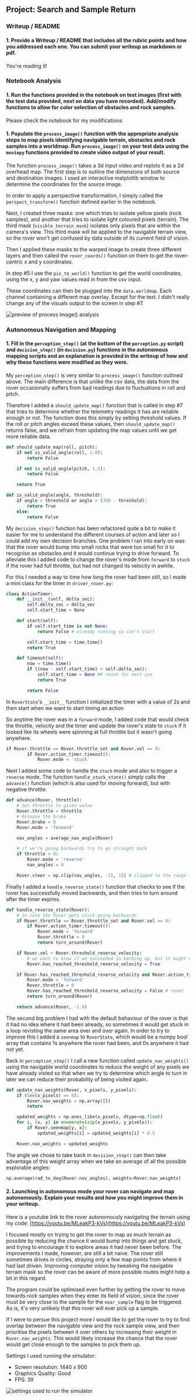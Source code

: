 ## Project: Search and Sample Return

[//]: # (Image References)

[image1]: ./misc/test_mapping_output_preview.png
[image2]: ./misc/graphics_quality.png

### Writeup / README

#### 1. Provide a Writeup / README that includes all the rubric points and how you addressed each one.  You can submit your writeup as markdown or pdf.

You're reading it!

### Notebook Analysis
#### 1. Run the functions provided in the notebook on test images (first with the test data provided, next on data you have recorded). Add/modify functions to allow for color selection of obstacles and rock samples.

Please check the notebook for my modifications

#### 1. Populate the `process_image()` function with the appropriate analysis steps to map pixels identifying navigable terrain, obstacles and rock samples into a worldmap.  Run `process_image()` on your test data using the `moviepy` functions provided to create video output of your result.

The function `process_image()` takes a 3d input video and replots it as a 2d overhead map.
The first step is to outline the dimensions of both source and destination images. I used an interactive matplotlib window to determine the coordinates for the source image.

In order to apply a perspective transformation, I simply called the `perspect_transform()` function defined earlier in the notebook.

Next, I created three masks: one which tries to isolate yellow pixels (rock samples), and another that tries to isolate light coloured pixels (terrain).
The third mask (`visible_terrain_mask`) isolates only pixels that are within the camera's view. This third mask will be applied to the navigable terrain view, so the rover won't get confused by data outside of its current field of vision.

Then I applied these masks to the warped image to create three different layers and then called the `rover_coords()` function on them to get the rover-centric x and y coordinates.

In step #5 I use the `pix_to_world()` function to get the world coordinates, using the x, y and yaw values read in from the csv input.

These coordinates can then be plugged into the `data.worldmap`. Each channel containing a different map overlay.
Except for the text. I didn't really change any of the visuals output to the screen in step #7.

![preview of process image() analysis][image1]

### Autonomous Navigation and Mapping

#### 1. Fill in the `perception_step()` (at the bottom of the `perception.py` script) and `decision_step()` (in `decision.py`) functions in the autonomous mapping scripts and an explanation is provided in the writeup of how and why these functions were modified as they were.

My `perception_step()` is very similar to `process_image()` function outlined above. The main difference is that unlike the csv data, the data from the rover occasionally suffers from bad readings due to fluctuations in roll and pitch.

Therefore I added a `should_update_map()` function that is called in step #7 that tries to determine whether the telemetry readings it has are reliable enough or not. The function does this simply by setting threshold values. If the roll or pitch angles exceed these values, then `should_update_map()` returns false, and we refrain from updating the map values until we get more reliable data.

```python
def should_update_map(roll, pitch):
    if not is_valid_angle(roll, 1.0):
        return False

    if not is_valid_angle(pitch, 1.5):
        return False

    return True

def is_valid_angle(angle, threshold):
    if angle < threshold or angle > (360 - threshold):
        return True
    else:
        return False
```

My `decision_step()` function has been refactored quite a bit to make it easier for me to understand the different courses of action and later so I could add my own decision branches.
One problem I ran into early on was that the rover would bump into small rocks that were too small for it to recognise as obstacles and it would continue trying to drive forward. To alleviate this I added code to change the rover's mode from `forward` to `stuck` if the rover had full throttle, but had not changed its velocity in awhile.

For this I needed a way to time how long the rover had been still, so I made a mini class for the timer in `driver_rover.py`:

```python
class ActionTimer:
    def __init__(self, delta_sec):
        self.delta_sec = delta_sec
        self.start_time = None

    def start(self):
        if self.start_time is not None:
            return False # already running so can't start

        self.start_time = time.time()
        return True

    def timeout(self):
        now = time.time()
        if ((now - self.start_time) > self.delta_sec):
            self.start_time = None ## reset for next use
            return True

        return False
```

In `RoverState`'s `__init__` function I initialized the timer with a value of 2s and then start when we want to start timing an action 

So anytime the rover was in a `forward` mode, I added code that would check the throttle, velocity and the timer and update the rover's state to `stuck` if it looked like its wheels were spinning at full throttle but it wasn't going anywhere.

```python
if Rover.throttle == Rover.throttle_set and Rover.vel == 0:
        if Rover.action_timer.timeout():
            Rover.mode = 'stuck'
```

Next I added some code to handle the `stuck` mode and also to trigger a `reverse` mode. The function `handle_stuck_state()` simply calls the `advance()` function (which is also used for moving forward), but with negative throttle:

```python
def advance(Rover, throttle):
    # Set throttle to given value
    Rover.throttle = throttle
    # Release the brake
    Rover.brake = 0
    Rover.mode = 'forward'

    nav_angles = average_nav_angle(Rover)

    # if we're going backwards try to go straight back
    if throttle < 0:
        Rover.mode = 'reverse'
        nav_angles = 0

    Rover.steer = np.clip(nav_angles, -15, 15) # clipped to the range +/- 15
```

Finally I added a `handle_reverse_state()` function that checks to see if the rover has successfully moved backwards, and then tries to turn around after the timer expires.

```python
def handle_reverse_state(Rover):
    # in case the Rover gets stuck going backwards
    if Rover.throttle == Rover.throttle_set and Rover.vel == 0:
        if Rover.action_timer.timeout():
            Rover.mode = 'forward'
            Rover.throttle = 0
            return turn_around(Rover)

    if Rover.vel < Rover.threshold_reverse_velocity:
        # we want to know if we succeeded in backing up, but it might not be time to turn around yet
        Rover.has_reached_threshold_reverse_velocity = True

    if Rover.has_reached_threshold_reverse_velocity and Rover.action_timer.timeout():
        Rover.mode = 'forward'
        Rover.throttle = 0
        Rover.has_reached_threshold_reverse_velocity = False # reset
        return turn_around(Rover)

    return advance(Rover, -1.0)
```

The second big problem I had with the default behaviour of the rover is that it had no idea where it had been already, so sometimes it would get stuck in a loop revisting the same area over and over again.
In order to try to improve this I added a `seenmap` to `RoverState`, which would be a numpy bool array that contains 1s anywhere the rover had been, and 0s anywhere it had not yet.

Back in `perception_step()` I call a new function called `update_nav_weights()` using the navigable world coordinates to reduce the weight of any pixels we have already visted so that when we try to determine which angle to turn in later we can reduce their probability of being visited again.

```python
def update_nav_weights(Rover, x_pixels, y_pixels):
    if (len(x_pixels) == 0):
        Rover.nav_weights = np.array([])
        return

    updated_weights = np.ones_like(x_pixels, dtype=np.float)
    for i, (x, y) in enumerate(zip(x_pixels, y_pixels)):
        if Rover.seenmap[y, x]:
            updated_weights[i] = updated_weights[i] * 0.5

    Rover.nav_weights = updated_weights
```

The angle we chose to take back in `decision_step()` can then take advantage of this weight array when we take an average of all the possible explorable angles:

```python
np.average(rad_to_deg(Rover.nav_angles), weights=Rover.nav_weights)
```

#### 2. Launching in autonomous mode your rover can navigate and map autonomously.  Explain your results and how you might improve them in your writeup.

Here is a youtube link to the rover autonomously navigating the terrain using my code: [https://youtu.be/MLeakP3-kVs](https://youtu.be/MLeakP3-kVs)

I focused mostly on trying to get the rover to map as much terrain as possible by reducing the chance it would bump into things and get stuck, and trying to encourage it to explore areas it had never been before.
The improvements I made, however, are still a bit naive. The rover still sometimes drives in circles, straying only a few map points from where it had last driven. Improving computer vision by tweaking the navigable terrain mask so the rover can be aware of more possible routes might help a bit in this regard.

The program could be optimised even further by getting the rover to move towards rock samples when they enter its field of vision, since the rover must be very close to the sample for the `near_sample` flag to be triggered. As is, it's very unlikely that this rover will ever pick up a sample.

If I were to persue this project more I would like to get the rover to try to find overlap between the navigable view and the rock sample view, and then prioritise the pixels between it over others by increasing their weight in `Rover.nav_weights`. This would likely increase the chance that the rover would get close enough to the samples to pick them up.

Settings I used running the simulator:

* Screen resolution: 1440 x 900
* Graphics Quality: Good
* FPS: 39

![settings used to run the simulator][image2]
